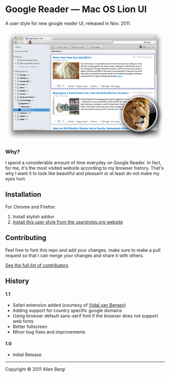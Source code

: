 # Google Reader &mdash; Mac OS Lion UI #

A user style for new google reader UI, released in Nov. 2011.

[![image](https://github.com/aziz/Google-Reader-Lion-UI/raw/master/images/screenshot-small.png)](https://github.com/aziz/Google-Reader-Lion-UI/raw/master/images/screenshot.png)

### Why?
I spend a considerable amount of time everyday on Google Reader. In fact, for me, it's the most visited website according to my browser history. That's why I want it to look like beautiful and pleasant or at least do not make my eyes hurt.

## Installation ##

For Chrome and Firefox:

1. Install stylish addon
2. [Install this user style from the userstyles.org website](http://bit.ly/greader-lion-ui)

## Contributing

Feel free to fork this repo and add your changes. make sure to make a pull request so that I can merge your changes and share it with others. 

[See the full list of contributors](https://github.com/aziz/Google-Reader-Lion-UI/contributors)

## History ##
#### 1.1
* Safari extension added (courtesy of [Vidal van Bergen](https://github.com/vidalvanbergen))
* Adding support for country specific google domains
* Using browser default sans-serif font if the browser does not support web fonts
* Better fullscreen
* Minor bug fixes and improvements

#### 1.0
* Initial Release


  
------
Copyright &copy; 2011 Allen Bargi